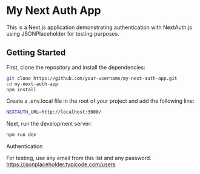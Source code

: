 # My Next Auth App

This is a Next.js application demonstrating authentication with NextAuth.js using JSONPlaceholder for testing purposes.

## Getting Started

First, clone the repository and install the dependencies:

```bash
git clone https://github.com/your-username/my-next-auth-app.git
cd my-next-auth-app
npm install
```
Create a .env.local file in the root of your project and add the following line:
```bash
NEXTAUTH_URL=http://localhost:3000/
```

Next, run the development server:
```bash
npm run dev
```
Authentication

For testing, use any email from this list and any password.
https://jsonplaceholder.typicode.com/users